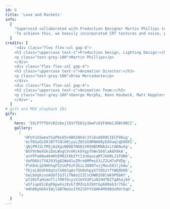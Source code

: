 ```yaml
---
id: 6
title: 'Love and Rockets'
info:
  [
    "Supervoid collaborated with Production Designer Martin Phillips to create visuals for Love and Rockets' highly anticipated 2023 Reunion tour. With this being the band's first tour in 15 years, our goal was to blend their iconic 80s aesthetic with cutting-edge technology like Notch, resulting in a visual experience that's both nostalgic and futuristic.",
    'To achieve this, we heavily incorporated CRT textures and noise, paying homage to counter-culture touchstones such as Max Headroom and They Live. The show debuted to rave reviews at the Cruel World Festival in Los Angeles and went on to sell out shows across the U.S., solidifying its success.',
  ]
credits: [
    '<div class="flex flex-col gap-4">
    <h3 class="uppercase text-s">Production Design, Lighting Design:</h3>
    <p class="text-grey-100">Martin Phillips</p>
    </div>
    <div class="flex flex-col gap-4">
    <h3 class="uppercase text-s">Animation Director:</h3>
    <p class="text-grey-100">Drew Mercadante</p>
    </div>
    <div class="flex flex-col gap-4">
    <h3 class="uppercase text-s">Animation Team:</h3>
    <p class="text-grey-100">George Murphy, Kenn Koubeck, Matt Keppler</p>
    </div>',
  ]
# gifs are MUX playback IDs
gifs:
  {
    hero: '55LP7ffbViR2z6ojl01YTEDJy3bwFc01Fdmb1J6Bt9BCI',
    gallery:
      [
        'HFUYuSSwmaYSaP8xU5n4B01Nh4rJYi6vA009CIECF98ug',
        'mcT01oGLD9JB7TCNl00jyyLZQtSGORNA00yE8VaqlqE00XI',
        'qNjPMJ2LTM5jAiKgsN00D7NO01tMIHB5MNA3xitAKNuXg',
        'BGY9tNeXGkiDaLWvgCVvVKck8Ygp7hWv568laA8X9kA',
        'avYFPa00w4b4KhEM02lKbZftI1n8ywiqMTJGbRLJ1FQN8',
        'doPD8UjTYA2935g82Wo01uIRre8MPmsX1LZ2LH7xPVDg',
        'PlKbULqS9HhhqF52zUPXzFZGiL300O7xzjMeu501ljkAw',
        'fKjoLQO3F6Oqtolh00JgAvfQkNnhpyX7tDGztfYWQ9b00',
        'beLbOqkzvoAUUfIG3lz7NAo2IZCsCHW02GBlmK9P6DAY',
        'pf202FaHimoTli700fOcysVJmYU3Pio024HTB2TqAhaj84',
        'wSfiap01zEqPApwXxz9zk73MZnL6IQXtbp600eb3r756c',
        'H4h00yHUkVIWjlGBTNaUxIf02lDYYS8HK4M500dsRUr5qU',
      ],
  }
---
```

